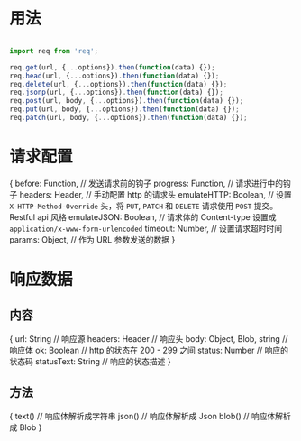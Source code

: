 # 用法

```JavaScript

import req from 'req';

req.get(url, {...options}).then(function(data) {});
req.head(url, {...options}).then(function(data) {});
req.delete(url, {...options}).then(function(data) {});
req.jsonp(url, {...options}).then(function(data) {});
req.post(url, body, {...options}).then(function(data) {});
req.put(url, body, {...options}).then(function(data) {});
req.patch(url, body, {...options}).then(function(data) {});

```


# 请求配置

{
  before: Function, // 发送请求前的钩子
  progress: Function, // 请求进行中的钩子
  headers: Header, // 手动配置 http 的请求头
  emulateHTTP: Boolean, // 设置 `X-HTTP-Method-Override` 头，将 `PUT`, `PATCH` 和 `DELETE` 请求使用 `POST` 提交。 Restful api 风格
  emulateJSON: Boolean, // 请求体的 Content-type 设置成 `application/x-www-form-urlencoded`
  timeout: Number, // 设置请求超时时间
  params: Object, // 作为 URL 参数发送的数据
}

# 响应数据

## 内容
{
  url: String  // 响应源
  headers: Header // 响应头
  body: Object, Blob, string  // 响应体
  ok: Boolean // http 的状态在 200 - 299 之间
  status: Number // 响应的状态码
  statusText: String // 响应的状态描述
}

## 方法

{
  text() // 响应体解析成字符串
  json() // 响应体解析成 Json
  blob() // 响应体解析成 Blob 
}
